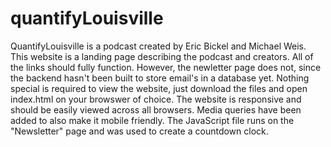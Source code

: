 # quantifyLouisville
QuantifyLouisville is a podcast created by Eric Bickel and Michael Weis. This website is a landing page describing the podcast and creators. All of the links should fully function. However, the newletter page does not, since the backend hasn't been built to store email's in a database yet. Nothing special is required to view the website, just download the files and open index.html on your browswer of choice.
The website is responsive and should be easily viewed across all browsers. Media queries have been added to also make it mobile friendly. The JavaScript file runs on the "Newsletter" page and was used to create a countdown clock. 
